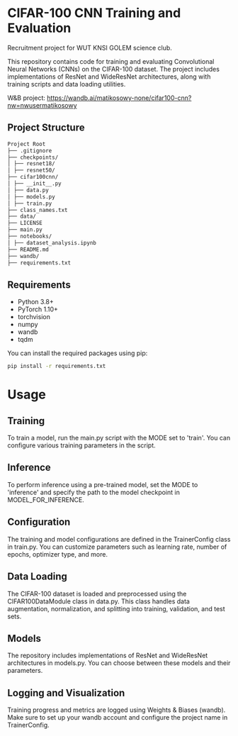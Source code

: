 # CIFAR-100 CNN Training and Evaluation

Recruitment project for WUT KNSI GOLEM science club.

This repository contains code for training and evaluating Convolutional Neural Networks (CNNs) on the CIFAR-100 dataset. The project includes implementations of ResNet and WideResNet architectures, along with training scripts and data loading utilities.

W&B project:
https://wandb.ai/matikosowy-none/cifar100-cnn?nw=nwusermatikosowy

## Project Structure
```sh
Project Root
├── .gitignore 
├── checkpoints/ 
│ ├── resnet18/ 
│ ├── resnet50/ 
├── cifar100cnn/ 
│ ├── __init__.py 
│ ├── data.py 
│ ├── models.py 
│ ├── train.py 
├── class_names.txt 
├── data/ 
├── LICENSE 
├── main.py 
├── notebooks/ 
│ ├── dataset_analysis.ipynb 
├── README.md 
├── wandb/
├── requirements.txt
```

## Requirements

- Python 3.8+
- PyTorch 1.10+
- torchvision
- numpy
- wandb
- tqdm

You can install the required packages using pip:

```sh
pip install -r requirements.txt
```

# Usage

## Training
To train a model, run the main.py script with the MODE set to 'train'. You can configure various training parameters in the script.

## Inference
To perform inference using a pre-trained model, set the MODE to 'inference' and specify the path to the model checkpoint in MODEL_FOR_INFERENCE.

## Configuration
The training and model configurations are defined in the TrainerConfig class in train.py. You can customize parameters such as learning rate, number of epochs, optimizer type, and more.

## Data Loading
The CIFAR-100 dataset is loaded and preprocessed using the CIFAR100DataModule class in data.py. This class handles data augmentation, normalization, and splitting into training, validation, and test sets.

## Models
The repository includes implementations of ResNet and WideResNet architectures in models.py. You can choose between these models and their parameters.

## Logging and Visualization
Training progress and metrics are logged using Weights & Biases (wandb). Make sure to set up your wandb account and configure the project name in TrainerConfig.
